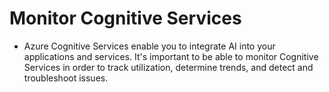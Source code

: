 # Monitor Cognitive Services
* Azure Cognitive Services enable you to integrate AI into your applications and services. It's important to be able to monitor Cognitive Services in order to track utilization, determine trends, and detect and troubleshoot issues.
